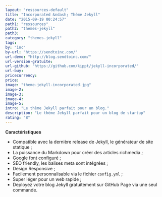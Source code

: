 ```yaml
---
layout: "ressources-default"
title: "Incorporated &ndash; Thème Jekyll"
date: "2015-09-19 00:24:57"
path1: "ressources"
path2: "themes-jekyll"
path3:
category: "themes-jekyll"
tags:
by: "inc"
by-url: "https://sendtoinc.com/"
url-demo: "http://blog.sendtoinc.com/"
url-version-gratuite:
url-github: "https://github.com/kippt/jekyll-incorporated/"
url-buy:
pricecurrency:
price:
image: "theme-jekyll-incorporated.jpg"
image-2:
image-3:
image-4:
image-5:
intro: "Le thème Jekyll parfait pour un blog."
description: "Le thème Jekyll parfait pour un blog de startup"
rating: "8"
---
```

**Caractéristiques**

* Compatible avec la dernière release de Jekyll, le générateur de site statique ;
* La puissance du Markdown pour créer des articles richmedia ;
* Google font configuré ;
* SEO friendly, les balises meta sont intégrées ;
* Design Responsive ;
* Facilement personnalisable via le fichier `config.yml` ;
* Super léger pour un web rapide ;
* Deployez votre blog Jekyll gratuitement sur GitHub Page via une seul commande.
